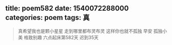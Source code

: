title: poem582
date: 1540072288000
categories: poem
tags: 真
---
> 真希望我也是颗小星星
走到哪里都布灵布灵
这样你也就不孤独
早安
孤独小美
格致别趣
六点起床第582天 迟到35天